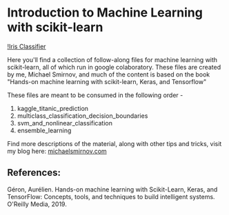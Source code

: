 # Introduction to Machine Learning with scikit-learn

[!Iris Classifier](/images/example_chart.png "Iris Dataset Classification")

Here you'll find a collection of follow-along files for machine learning with scikit-learn, all of which run in google colaboratory. These files are created by me, Michael Smirnov, and much of the content is based on the book "Hands-on machine learning with scikit-learn, Keras, and Tensorflow"

These files are meant to be consumed in the following order -

1. kaggle_titanic_prediction
2. multiclass_classification_decision_boundaries
3. svm_and_nonlinear_classification
4. ensemble_learning

Find more descriptions of the material, along with other tips and tricks, visit my blog here:
[michaelsmirnov.com](https://michaelsmirnov.com)

## References:
Géron, Aurélien. Hands-on machine learning with Scikit-Learn, Keras, and TensorFlow: Concepts, tools, and techniques to build intelligent systems. O'Reilly Media, 2019.
